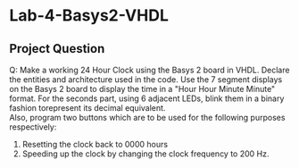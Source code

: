 # Lab-4-Basys2-VHDL
## Project Question
Q: Make a working 24 Hour Clock using the Basys 2 board in VHDL. Declare the entities and architecture used in the code. Use the 7 segment displays on the Basys 2 board to display the time in a "Hour Hour Minute Minute" format. For the seconds part, using 6 adjacent LEDs, blink them in a binary fashion torepresent its decimal equivalent.\
Also, program two buttons which are to be used for the following purposes respectively:
1) Resetting the clock back to 0000 hours
2) Speeding up the clock by changing the clock frequency to 200 Hz.

